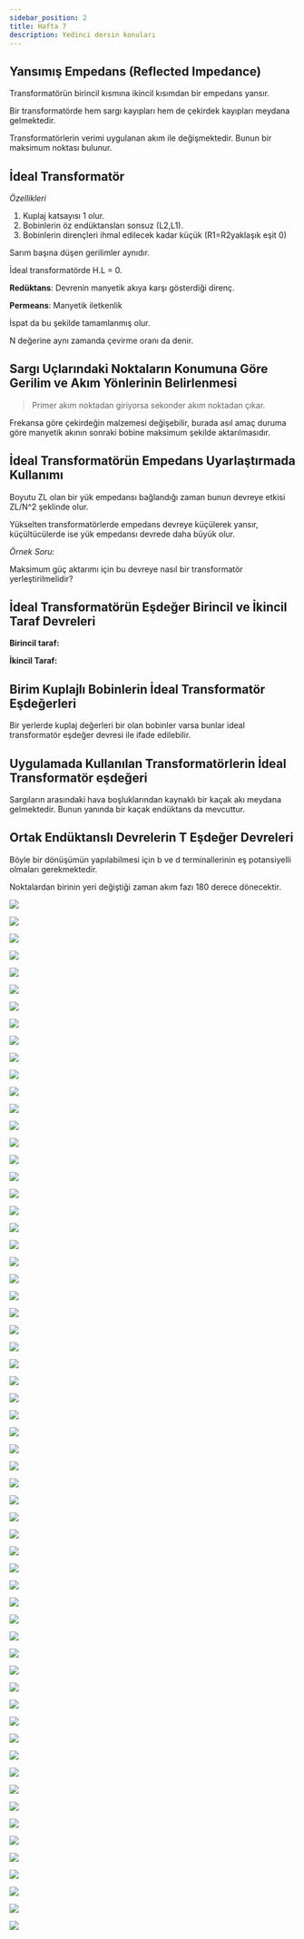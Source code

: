 ```yaml
---
sidebar_position: 2
title: Hafta 7
description: Yedinci dersin konuları
---
```

## Yansımış Empedans (Reflected Impedance)

Transformatörün birincil kısmına ikincil kısımdan bir empedans yansır.

Bir transformatörde hem sargı kayıpları hem de çekirdek kayıpları meydana gelmektedir.

Transformatörlerin verimi uygulanan akım ile değişmektedir. Bunun bir maksimum noktası bulunur.

## İdeal Transformatör

*Özellikleri*

1. Kuplaj katsayısı 1 olur.
2. Bobinlerin öz endüktansları sonsuz (L2,L1).
3. Bobinlerin dirençleri ihmal edilecek kadar küçük (R1=R2yaklaşık eşit 0)

Sarım başına düşen gerilimler aynıdır.

İdeal transformatörde H.L = 0.

**Redüktans**: Devrenin manyetik akıya karşı gösterdiği direnç.

**Permeans**: Manyetik iletkenlik

İspat da bu şekilde tamamlanmış olur.

N değerine aynı zamanda çevirme oranı da denir.

## Sargı Uçlarındaki Noktaların Konumuna Göre Gerilim ve Akım Yönlerinin Belirlenmesi

> Primer akım noktadan giriyorsa sekonder akım noktadan çıkar.

Frekansa göre çekirdeğin malzemesi değişebilir, burada asıl amaç duruma göre manyetik akının sonraki bobine maksimum şekilde aktarılmasıdır.

## İdeal Transformatörün Empedans Uyarlaştırmada Kullanımı

Boyutu ZL olan bir yük empedansı bağlandığı zaman bunun devreye etkisi ZL/N^2 şeklinde olur.

Yükselten transformatörlerde empedans devreye küçülerek yansır, küçültücülerde ise yük empedansı devrede daha büyük olur.

*Örnek Soru*:

Maksimum güç aktarımı için bu devreye nasıl bir transformatör yerleştirilmelidir?

## İdeal Transformatörün Eşdeğer Birincil ve İkincil Taraf Devreleri

**Birincil taraf:**

**İkincil Taraf:**

## Birim Kuplajlı Bobinlerin İdeal Transformatör Eşdeğerleri

Bir yerlerde kuplaj değerleri bir olan bobinler varsa bunlar ideal transformatör eşdeğer devresi ile ifade edilebilir.

## Uygulamada Kullanılan Transformatörlerin İdeal Transformatör eşdeğeri

Sargıların arasındaki hava boşluklarından kaynaklı bir kaçak akı meydana gelmektedir. Bunun yanında bir kaçak endüktans da mevcuttur.

## Ortak Endüktanslı Devrelerin T Eşdeğer Devreleri

Böyle bir dönüşümün yapılabilmesi için b ve d terminallerinin eş potansiyelli olmaları gerekmektedir.

Noktalardan birinin yeri değiştiği zaman akım fazı 180 derece dönecektir.

![](./hafta-7-img/gorsel-(1).png)

![](./hafta-7-img/gorsel-(2).png)

![](./hafta-7-img/gorsel-(3).png)

![](./hafta-7-img/gorsel-(4).png)

![](./hafta-7-img/gorsel-(5).png)

![](./hafta-7-img/gorsel-(6).png)

![](./hafta-7-img/gorsel-(7).png)

![](./hafta-7-img/gorsel-(8).png)

![](./hafta-7-img/gorsel-(9).png)

![](./hafta-7-img/gorsel-(10).png)

![](./hafta-7-img/gorsel-(11).png)

![](./hafta-7-img/gorsel-(12).png)

![](./hafta-7-img/gorsel-(13).png)

![](./hafta-7-img/gorsel-(14).png)

![](./hafta-7-img/gorsel-(15).png)

![](./hafta-7-img/gorsel-(16).png)

![](./hafta-7-img/gorsel-(17).png)

![](./hafta-7-img/gorsel-(18).png)

![](./hafta-7-img/gorsel-(19).png)

![](./hafta-7-img/gorsel-(20).png)

![](./hafta-7-img/gorsel-(21).png)

![](./hafta-7-img/gorsel-(22).png)

![](./hafta-7-img/gorsel-(23).png)

![](./hafta-7-img/gorsel-(24).png)

![](./hafta-7-img/gorsel-(25).png)

![](./hafta-7-img/gorsel-(26).png)

![](./hafta-7-img/gorsel-(27).png)

![](./hafta-7-img/gorsel-(28).png)

![](./hafta-7-img/gorsel-(29).png)

![](./hafta-7-img/gorsel-(30).png)

![](./hafta-7-img/gorsel-(31).png)

![](./hafta-7-img/gorsel-(32).png)

![](./hafta-7-img/gorsel-(33).png)

![](./hafta-7-img/gorsel-(34).png)

![](./hafta-7-img/gorsel-(35).png)

![](./hafta-7-img/gorsel-(36).png)

![](./hafta-7-img/gorsel-(37).png)

![](./hafta-7-img/gorsel-(38).png)

![](./hafta-7-img/gorsel-(39).png)

![](./hafta-7-img/gorsel-(40).png)

![](./hafta-7-img/gorsel-(41).png)

![](./hafta-7-img/gorsel-(42).png)

![](./hafta-7-img/gorsel-(43).png)

![](./hafta-7-img/gorsel-(44).png)

![](./hafta-7-img/gorsel-(45).png)

![](./hafta-7-img/gorsel-(46).png)

![](./hafta-7-img/gorsel-(47).png)

![](./hafta-7-img/gorsel-(48).png)

![](./hafta-7-img/gorsel-(49).png)

![](./hafta-7-img/gorsel-(50).png)

![](./hafta-7-img/gorsel-(51).png)

![](./hafta-7-img/gorsel-(52).png)

![](./hafta-7-img/gorsel-(53).png)

![](./hafta-7-img/gorsel-(54).png)

![](./hafta-7-img/gorsel-(55).png)

![](./hafta-7-img/gorsel-(56).png)

![](./hafta-7-img/gorsel-(57).png)

![](./hafta-7-img/gorsel-(58).png)

![](./hafta-7-img/gorsel-(59).png)

![](./hafta-7-img/gorsel-(60).png)

![](./hafta-7-img/gorsel-(61).png)
